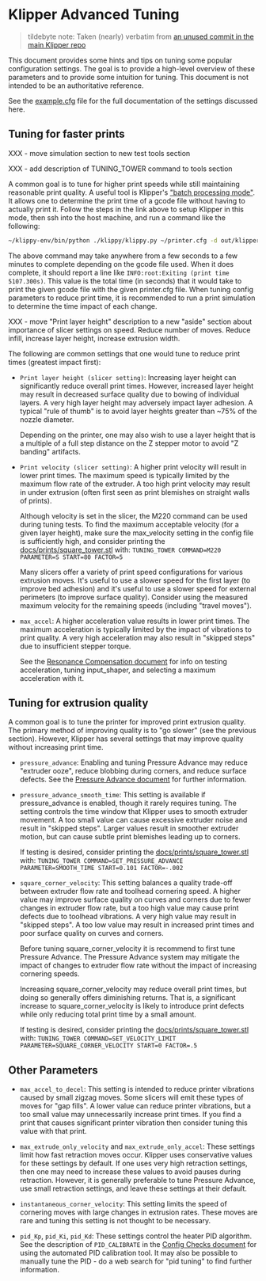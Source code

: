 # Klipper Advanced Tuning

> tildebyte note: Taken (nearly) verbatim from
[an unused commit in the main Klipper repo](https://github.com/Klipper3d/klipper/commit/c577d3f7664010678c36185934773a9b11887aa8)

This document provides some hints and tips on tuning some popular
configuration settings. The goal is to provide a high-level overview
of these parameters and to provide some intuition for tuning. This
document is not intended to be an authoritative reference.

See the
[example.cfg](https://github.com/KevinOConnor/klipper/tree/master/config/example.cfg)
file for the full documentation of the settings discussed here.

## Tuning for faster prints

XXX - move simulation section to new test tools section

XXX - add description of TUNING_TOWER command to tools section

A common goal is to tune for higher print speeds while still
maintaining reasonable print quality. A useful tool is Klipper's
["batch processing mode"](Debugging.md#translating-gcode-files-to-micro-controller-commands).
It allows one to determine the print time of a gcode file without having
to actually print it. Follow the steps in the link above to setup
Klipper in this mode, then ssh into the host machine, and run a
command like the following:

```sh
~/klippy-env/bin/python ./klippy/klippy.py ~/printer.cfg -d out/klipper.dict -o /dev/null -i ~/.octoprint/uploads/my_print.gcode
```

The above command may take anywhere from a few seconds to a few
minutes to complete depending on the gcode file used. When it does
complete, it should report a line like `INFO:root:Exiting (print
time 5107.300s)`. This value is the total time (in seconds) that it
would take to print the given gcode file with the given printer.cfg
file. When tuning config parameters to reduce print time, it is
recommended to run a print simulation to determine the time impact of
each change.

XXX - move "Print layer height" description to a new "aside" section
  about importance of slicer settings on speed. Reduce number of
  moves. Reduce infill, increase layer height, increase extrusion
  width.

The following are common settings that one would tune to reduce print
times (greatest impact first):

- `Print layer height (slicer setting)`: Increasing layer height can
  significantly reduce overall print times. However, increased layer
  height may result in decreased surface quality due to bowing of
  individual layers. A very high layer height may adversely impact
  layer adhesion. A typical "rule of thumb" is to avoid layer heights
  greater than ~75% of the nozzle diameter.

  Depending on the printer, one may also wish to use a layer height
  that is a multiple of a full step distance on the Z stepper motor to
  avoid "Z banding" artifacts.

- `Print velocity (slicer setting)`: A higher print velocity will
  result in lower print times. The maximum speed is typically limited
  by the maximum flow rate of the extruder. A too high print velocity
  may result in under extrusion (often first seen as print blemishes
  on straight walls of prints).

  Although velocity is set in the slicer, the M220 command can be used
  during tuning tests. To find the maximum acceptable velocity (for a
  given layer height), make sure the max_velocity setting in the
  config file is sufficiently high, and consider printing the
  [docs/prints/square_tower.stl](prints/square_tower.stl) with:
  `TUNING_TOWER COMMAND=M220 PARAMETER=S START=80 FACTOR=5`

  Many slicers offer a variety of print speed configurations for
  various extrusion moves. It's useful to use a slower speed for the
  first layer (to improve bed adhesion) and it's useful to use a
  slower speed for external perimeters (to improve surface quality).
  Consider using the measured maximum velocity for the remaining
  speeds (including "travel moves").

- `max_accel`: A higher acceleration value results in lower print
  times. The maximum acceleration is typically limited by the impact
  of vibrations to print quality. A very high acceleration may also
  result in "skipped steps" due to insufficient stepper torque.

  See the [Resonance Compensation document](Resonance_Compensation.md)
  for info on testing acceleration, tuning input_shaper, and selecting
  a maximum acceleration with it.

## Tuning for extrusion quality

A common goal is to tune the printer for improved print extrusion
quality. The primary method of improving quality is to "go slower"
(see the previous section). However, Klipper has several settings that
may improve quality without increasing print time.

- `pressure_advance`: Enabling and tuning Pressure Advance may reduce
  "extruder ooze", reduce blobbing during corners, and reduce surface
  defects. See the [Pressure Advance document](Pressure_Advance.md)
  for further information.

- `pressure_advance_smooth_time`: This setting is available if
  pressure_advance is enabled, though it rarely requires tuning. The
  setting controls the time window that Klipper uses to smooth
  extruder movement. A too small value can cause excessive extruder
  noise and result in "skipped steps". Larger values result in
  smoother extruder motion, but can cause subtle print blemishes
  leading up to corners.

  If testing is desired, consider printing the
  [docs/prints/square_tower.stl](prints/square_tower.stl) with:
  `TUNING_TOWER COMMAND=SET_PRESSURE_ADVANCE PARAMETER=SMOOTH_TIME
  START=0.101 FACTOR=-.002`

- `square_corner_velocity`: This setting balances a quality trade-off
  between extruder flow rate and toolhead cornering speed. A higher
  value may improve surface quality on curves and corners due to fewer
  changes in extruder flow rate, but a too high value may cause print
  defects due to toolhead vibrations. A very high value may result in
  "skipped steps". A too low value may result in increased print times
  and poor surface quality on curves and corners.

  Before tuning square_corner_velocity it is recommend to first tune
  Pressure Advance. The Pressure Advance system may mitigate the
  impact of changes to extruder flow rate without the impact of
  increasing cornering speeds.

  Increasing square_corner_velocity may reduce overall print times,
  but doing so generally offers diminishing returns. That is, a
  significant increase to square_corner_velocity is likely to
  introduce print defects while only reducing total print time by a
  small amount.

  If testing is desired, consider printing the
  [docs/prints/square_tower.stl](prints/square_tower.stl) with:
  `TUNING_TOWER COMMAND=SET_VELOCITY_LIMIT
  PARAMETER=SQUARE_CORNER_VELOCITY START=0 FACTOR=.5`

## Other Parameters

- `max_accel_to_decel`: This setting is intended to reduce printer
  vibrations caused by small zigzag moves. Some slicers will emit
  these types of moves for "gap fills". A lower value can reduce
  printer vibrations, but a too small value may unnecessarily increase
  print times. If you find a print that causes significant printer
  vibration then consider tuning this value with that print.

- `max_extrude_only_velocity` and `max_extrude_only_accel`: These
  settings limit how fast retraction moves occur. Klipper uses
  conservative values for these settings by default. If one uses very
  high retraction settings, then one may need to increase these values
  to avoid pauses during retraction. However, it is generally
  preferable to tune Pressure Advance, use small retraction settings,
  and leave these settings at their default.

- `instantaneous_corner_velocity`: This setting limits the speed of
  cornering moves with large changes in extrusion rates. These moves
  are rare and tuning this setting is not thought to be necessary.

- `pid_Kp`, `pid_Ki`, `pid_Kd`: These settings control the heater PID
  algorithm. See the description of `PID_CALIBRATE` in the
  [Config Checks document](Config_checks.md#calibrate-pid-settings)
  for using the automated PID calibration tool. It may also be
  possible to manually tune the PID - do a web search for "pid tuning"
  to find further information.
